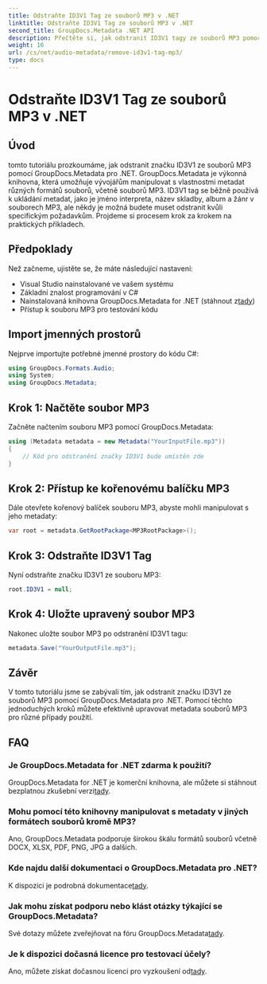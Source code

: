 ```yaml
---
title: Odstraňte ID3V1 Tag ze souborů MP3 v .NET
linktitle: Odstraňte ID3V1 Tag ze souborů MP3 v .NET
second_title: GroupDocs.Metadata .NET API
description: Přečtěte si, jak odstranit ID3V1 tagy ze souborů MP3 pomocí GroupDocs.Metadata for .NET. Jednoduchý průvodce krok za krokem s praktickými příklady.
weight: 16
url: /cs/net/audio-metadata/remove-id3v1-tag-mp3/
type: docs
---
```

# Odstraňte ID3V1 Tag ze souborů MP3 v .NET

## Úvod
tomto tutoriálu prozkoumáme, jak odstranit značku ID3V1 ze souborů MP3 pomocí GroupDocs.Metadata pro .NET. GroupDocs.Metadata je výkonná knihovna, která umožňuje vývojářům manipulovat s vlastnostmi metadat různých formátů souborů, včetně souborů MP3. ID3V1 tag se běžně používá k ukládání metadat, jako je jméno interpreta, název skladby, album a žánr v souborech MP3, ale někdy je možná budete muset odstranit kvůli specifickým požadavkům. Projdeme si procesem krok za krokem na praktických příkladech.
## Předpoklady
Než začneme, ujistěte se, že máte následující nastavení:
- Visual Studio nainstalované ve vašem systému
- Základní znalost programování v C#
-  Nainstalovaná knihovna GroupDocs.Metadata for .NET (stáhnout z[tady](https://releases.groupdocs.com/metadata/net/))
- Přístup k souboru MP3 pro testování kódu

## Import jmenných prostorů
Nejprve importujte potřebné jmenné prostory do kódu C#:
```csharp
using GroupDocs.Formats.Audio;
using System;
using GroupDocs.Metadata;
```
## Krok 1: Načtěte soubor MP3
Začněte načtením souboru MP3 pomocí GroupDocs.Metadata:
```csharp
using (Metadata metadata = new Metadata("YourInputFile.mp3"))
{
    // Kód pro odstranění značky ID3V1 bude umístěn zde
}
```
## Krok 2: Přístup ke kořenovému balíčku MP3
Dále otevřete kořenový balíček souboru MP3, abyste mohli manipulovat s jeho metadaty:
```csharp
var root = metadata.GetRootPackage<MP3RootPackage>();
```
## Krok 3: Odstraňte ID3V1 Tag
Nyní odstraňte značku ID3V1 ze souboru MP3:
```csharp
root.ID3V1 = null;
```
## Krok 4: Uložte upravený soubor MP3
Nakonec uložte soubor MP3 po odstranění ID3V1 tagu:
```csharp
metadata.Save("YourOutputFile.mp3");
```

## Závěr
V tomto tutoriálu jsme se zabývali tím, jak odstranit značku ID3V1 ze souborů MP3 pomocí GroupDocs.Metadata pro .NET. Pomocí těchto jednoduchých kroků můžete efektivně upravovat metadata souborů MP3 pro různé případy použití.

## FAQ
### Je GroupDocs.Metadata for .NET zdarma k použití?
 GroupDocs.Metadata for .NET je komerční knihovna, ale můžete si stáhnout bezplatnou zkušební verzi[tady](https://releases.groupdocs.com/).
### Mohu pomocí této knihovny manipulovat s metadaty v jiných formátech souborů kromě MP3?
Ano, GroupDocs.Metadata podporuje širokou škálu formátů souborů včetně DOCX, XLSX, PDF, PNG, JPG a dalších.
### Kde najdu další dokumentaci o GroupDocs.Metadata pro .NET?
 K dispozici je podrobná dokumentace[tady](https://tutorials.groupdocs.com/metadata/net/).
### Jak mohu získat podporu nebo klást otázky týkající se GroupDocs.Metadata?
 Své dotazy můžete zveřejňovat na fóru GroupDocs.Metadata[tady](https://forum.groupdocs.com/c/metadata/14).
### Je k dispozici dočasná licence pro testovací účely?
 Ano, můžete získat dočasnou licenci pro vyzkoušení od[tady](https://purchase.groupdocs.com/temporary-license/).
